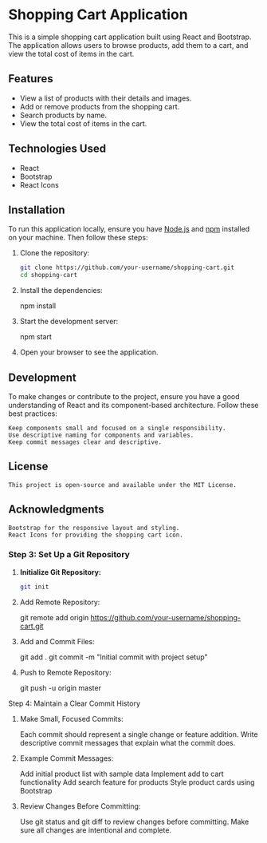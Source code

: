 # Shopping Cart Application

This is a simple shopping cart application built using React and Bootstrap. The application allows users to browse products, add them to a cart, and view the total cost of items in the cart.

## Features

- View a list of products with their details and images.
- Add or remove products from the shopping cart.
- Search products by name.
- View the total cost of items in the cart.

## Technologies Used

- React
- Bootstrap
- React Icons

## Installation

To run this application locally, ensure you have [Node.js](https://nodejs.org/) and [npm](https://www.npmjs.com/) installed on your machine. Then follow these steps:

1. Clone the repository:

   ```bash
   git clone https://github.com/your-username/shopping-cart.git
   cd shopping-cart

2. Install the dependencies:

    npm install

3. Start the development server:

    npm start

4. Open your browser to see the application.

## Development

To make changes or contribute to the project, ensure you have a good understanding of React and its component-based architecture. Follow these best practices:

    Keep components small and focused on a single responsibility.
    Use descriptive naming for components and variables.
    Keep commit messages clear and descriptive.

## License

    This project is open-source and available under the MIT License.

## Acknowledgments

    Bootstrap for the responsive layout and styling.
    React Icons for providing the shopping cart icon.


### Step 3: Set Up a Git Repository

1. **Initialize Git Repository:**

   ```bash
   git init

2. Add Remote Repository:

    git remote add origin https://github.com/your-username/shopping-cart.git

3. Add and Commit Files:

    git add .
    git commit -m "Initial commit with project setup"

4. Push to Remote Repository:

    git push -u origin master

Step 4: Maintain a Clear Commit History

1. Make Small, Focused Commits:

    Each commit should represent a single change or feature addition.
    Write descriptive commit messages that explain what the commit does.
    
2. Example Commit Messages:

    Add initial product list with sample data
    Implement add to cart functionality
    Add search feature for products
    Style product cards using Bootstrap
    
3. Review Changes Before Committing:

    Use git status and git diff to review changes before committing.
    Make sure all changes are intentional and complete.